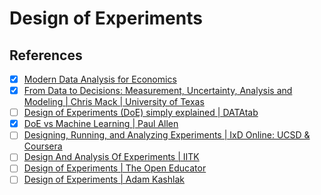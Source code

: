 # Design of Experiments

## References

- [x] [Modern Data Analysis for Economics](https://jiamingmao.github.io/data-analysis/)
- [x] [From Data to Decisions: Measurement, Uncertainty, Analysis and Modeling | Chris Mack | University of Texas](https://www.youtube.com/playlist?list=PLM2eE_hI4gSDnF-mEa9mrIYx7GCLQVN89)
- [ ] [Design of Experiments (DoE) simply explained | DATAtab](https://www.youtube.com/watch?v=ZoaUu6iRE64)
- [x] [DoE vs Machine Learning | Paul Allen](https://www.youtube.com/watch?v=P6ysqH-aBsA)
- [ ] [Designing, Running, and Analyzing Experiments | IxD Online: UCSD & Coursera](https://www.youtube.com/playlist?list=PLNtQfKgd43l1t7-Nlly8cHsZKV2sMHM4Q)
- [ ] [Design And Analysis Of Experiments | IITK](https://www.youtube.com/playlist?list=PLPjSqITyvDeWS9Lxp4jreGJ7eNsxHxJA8)
- [ ] [Design of Experiments | The Open Educator](https://www.youtube.com/playlist?list=PLW-oQRxLODMcYEFXP4eg5EXBl-0hsTSe1)
- [ ] [Design of Experiments | Adam Kashlak](https://www.youtube.com/playlist?list=PL5ND7pZq8F23NO_RejjQ0NwJe8V4wB-PZ)
